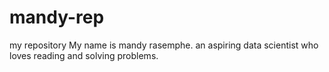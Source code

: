 # mandy-rep
my repository
My name is mandy rasemphe. an aspiring data scientist who loves reading and solving problems.
